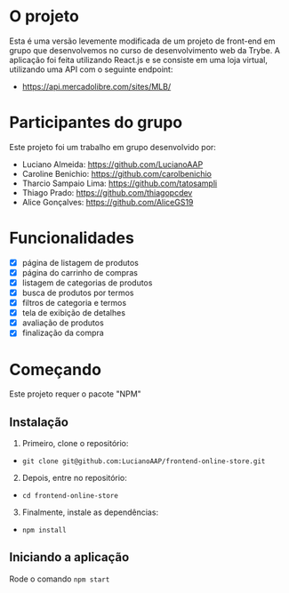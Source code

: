 # O projeto

Esta é uma versão levemente modificada de um projeto de front-end em grupo que desenvolvemos no curso de desenvolvimento web da Trybe. A aplicação foi feita utilizando React.js e se consiste em uma loja virtual, utilizando uma API com o seguinte endpoint:

- https://api.mercadolibre.com/sites/MLB/

# Participantes do grupo

Este projeto foi um trabalho em grupo desenvolvido por:

- Luciano Almeida: https://github.com/LucianoAAP
- Caroline Benichio: https://github.com/carolbenichio
- Tharcio Sampaio Lima: https://github.com/tatosampli
- Thiago Prado: https://github.com/thiagopcdev
- Alice Gonçalves: https://github.com/AliceGS19

# Funcionalidades

- [x] página de listagem de produtos
- [x] página do carrinho de compras
- [x] listagem de categorias de produtos
- [x] busca de produtos por termos
- [x] filtros de categoria e termos
- [x] tela de exibição de detalhes
- [x] avaliação de produtos
- [x] finalização da compra

# Começando

Este projeto requer o pacote "NPM"

## Instalação

1. Primeiro, clone o repositório:
- `git clone git@github.com:LucianoAAP/frontend-online-store.git`
2. Depois, entre no repositório:
- `cd frontend-online-store`
3. Finalmente, instale as dependências:
- `npm install`

## Iniciando a aplicação

Rode o comando `npm start`